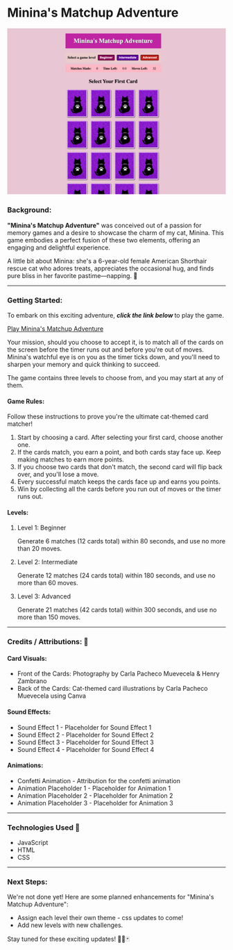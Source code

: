 # Minina's Matchup Adventure

![Screenshot of a card matching game with colorful cat-themed cards laid out in a grid.](./images/game-screenshot.png)
### Background:
**"Minina's Matchup Adventure"** was conceived out of a passion for memory games and a desire to showcase the charm of my cat, Minina. This game embodies a perfect fusion of these two elements, offering an engaging and delightful experience.

A little bit about Minina: she's a 6-year-old female American Shorthair rescue cat who adores treats, appreciates the occasional hug, and finds pure bliss in her favorite pastime—napping. 🐾

***
### Getting Started:
To embark on this exciting adventure, <em><strong>click the link below </strong></em> to play the game. 

[Play Minina's Matchup Adventure](https://carla-minina-match-game.netlify.app/)

Your mission, should you choose to accept it, is to match all of the cards on the screen before the timer runs out and before you're out of moves. Minina's watchful eye is on you as the timer ticks down, and you'll need to sharpen your memory and quick thinking to succeed. 

The game contains three levels to choose from, and you may start at any of them.

#### Game Rules:
Follow these instructions to prove you're the ultimate cat-themed card matcher!

1. Start by choosing a card.
After selecting your first card, choose another one.
2. If the cards match, you earn a point, and both cards stay face up.
Keep making matches to earn more points.
3. If you choose two cards that don't match, the second card will flip back over, and you'll lose a move.
4. Every successful match keeps the cards face up and earns you points.
5. Win by collecting all the cards before you run out of moves or the timer runs out.



#### Levels:

1. Level 1: Beginner

     Generate 6 matches (12 cards total) within 80 seconds, and use no more than 20 moves.


2. Level 2: Intermediate

    Generate 12 matches (24 cards total) within 180 seconds, and use no more than 60 moves.


3. Level 3: Advanced

    Generate 21 matches (42 cards total) within 300 seconds, and use no more than 150 moves.

***
### Credits   /  Attributions: 🙌

#### Card Visuals:
* Front of the Cards: Photography by Carla Pacheco Muevecela & Henry Zambrano
* Back of the Cards: Cat-themed card illustrations by Carla Pacheco Muevecela using Canva

#### Sound Effects:
* Sound Effect 1 - Placeholder for Sound Effect 1
* Sound Effect 2 - Placeholder for Sound Effect 2
* Sound Effect 3 - Placeholder for Sound Effect 3
* Sound Effect 4 - Placeholder for Sound Effect 4

#### Animations:
* Confetti Animation - Attribution for the confetti animation
* Animation Placeholder 1 - Placeholder for Animation 1
* Animation Placeholder 2 - Placeholder for Animation 2
* Animation Placeholder 3 - Placeholder for Animation 3
***
### Technologies Used 💾
* JavaScript
* HTML
* CSS
***
### Next Steps:
We're not done yet! Here are some planned enhancements for "Minina's Matchup Adventure":

* Assign each level their own theme - css updates to come!
* Add new levels with new challenges.

Stay tuned for these exciting updates! 🐾😸🃏